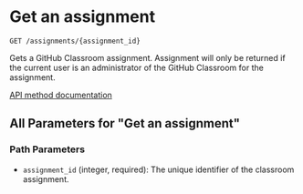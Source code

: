 # Get an assignment

`GET /assignments/{assignment_id}`

Gets a GitHub Classroom assignment. Assignment will only be returned if the current user is an administrator of the GitHub Classroom for the assignment.

[API method documentation](https://docs.github.com/rest/classroom/classroom#get-an-assignment)

## All Parameters for "Get an assignment"

### Path Parameters

- `assignment_id` (integer, required): The unique identifier of the classroom assignment.